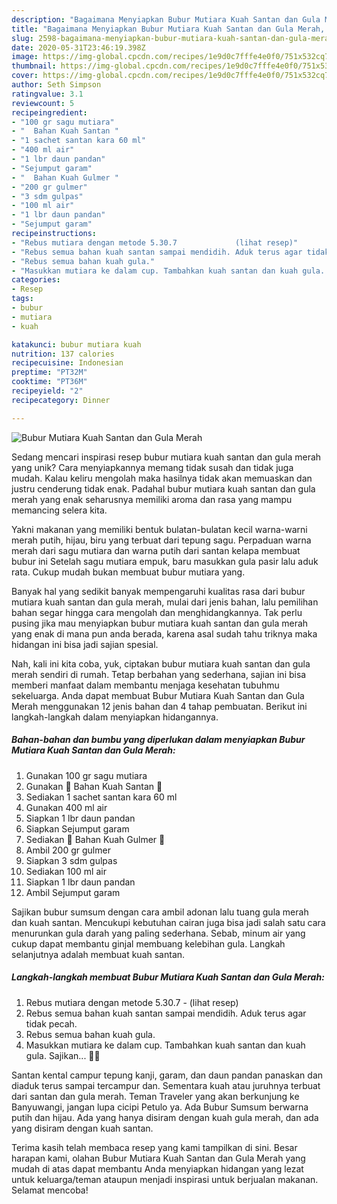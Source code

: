 ```yaml
---
description: "Bagaimana Menyiapkan Bubur Mutiara Kuah Santan dan Gula Merah, Lezat"
title: "Bagaimana Menyiapkan Bubur Mutiara Kuah Santan dan Gula Merah, Lezat"
slug: 2598-bagaimana-menyiapkan-bubur-mutiara-kuah-santan-dan-gula-merah-lezat
date: 2020-05-31T23:46:19.398Z
image: https://img-global.cpcdn.com/recipes/1e9d0c7fffe4e0f0/751x532cq70/bubur-mutiara-kuah-santan-dan-gula-merah-foto-resep-utama.jpg
thumbnail: https://img-global.cpcdn.com/recipes/1e9d0c7fffe4e0f0/751x532cq70/bubur-mutiara-kuah-santan-dan-gula-merah-foto-resep-utama.jpg
cover: https://img-global.cpcdn.com/recipes/1e9d0c7fffe4e0f0/751x532cq70/bubur-mutiara-kuah-santan-dan-gula-merah-foto-resep-utama.jpg
author: Seth Simpson
ratingvalue: 3.1
reviewcount: 5
recipeingredient:
- "100 gr sagu mutiara"
- "  Bahan Kuah Santan "
- "1 sachet santan kara 60 ml"
- "400 ml air"
- "1 lbr daun pandan"
- "Sejumput garam"
- "  Bahan Kuah Gulmer "
- "200 gr gulmer"
- "3 sdm gulpas"
- "100 ml air"
- "1 lbr daun pandan"
- "Sejumput garam"
recipeinstructions:
- "Rebus mutiara dengan metode 5.30.7             (lihat resep)"
- "Rebus semua bahan kuah santan sampai mendidih. Aduk terus agar tidak pecah."
- "Rebus semua bahan kuah gula."
- "Masukkan mutiara ke dalam cup. Tambahkan kuah santan dan kuah gula. Sajikan... 👩‍🍳"
categories:
- Resep
tags:
- bubur
- mutiara
- kuah

katakunci: bubur mutiara kuah 
nutrition: 137 calories
recipecuisine: Indonesian
preptime: "PT32M"
cooktime: "PT36M"
recipeyield: "2"
recipecategory: Dinner

---
```



![Bubur Mutiara Kuah Santan dan Gula Merah](https://img-global.cpcdn.com/recipes/1e9d0c7fffe4e0f0/751x532cq70/bubur-mutiara-kuah-santan-dan-gula-merah-foto-resep-utama.jpg)

Sedang mencari inspirasi resep bubur mutiara kuah santan dan gula merah yang unik? Cara menyiapkannya memang tidak susah dan tidak juga mudah. Kalau keliru mengolah maka hasilnya tidak akan memuaskan dan justru cenderung tidak enak. Padahal bubur mutiara kuah santan dan gula merah yang enak seharusnya memiliki aroma dan rasa yang mampu memancing selera kita.

Yakni makanan yang memiliki bentuk bulatan-bulatan kecil warna-warni merah putih, hijau, biru yang terbuat dari tepung sagu. Perpaduan warna merah dari sagu mutiara dan warna putih dari santan kelapa membuat bubur ini Setelah sagu mutiara empuk, baru masukkan gula pasir lalu aduk rata. Cukup mudah bukan membuat bubur mutiara yang.

Banyak hal yang sedikit banyak mempengaruhi kualitas rasa dari bubur mutiara kuah santan dan gula merah, mulai dari jenis bahan, lalu pemilihan bahan segar hingga cara mengolah dan menghidangkannya. Tak perlu pusing jika mau menyiapkan bubur mutiara kuah santan dan gula merah yang enak di mana pun anda berada, karena asal sudah tahu triknya maka hidangan ini bisa jadi sajian spesial.


Nah, kali ini kita coba, yuk, ciptakan bubur mutiara kuah santan dan gula merah sendiri di rumah. Tetap berbahan yang sederhana, sajian ini bisa memberi manfaat dalam membantu menjaga kesehatan tubuhmu sekeluarga. Anda dapat membuat Bubur Mutiara Kuah Santan dan Gula Merah menggunakan 12 jenis bahan dan 4 tahap pembuatan. Berikut ini langkah-langkah dalam menyiapkan hidangannya.

<!--inarticleads1-->

##### Bahan-bahan dan bumbu yang diperlukan dalam menyiapkan Bubur Mutiara Kuah Santan dan Gula Merah:

1. Gunakan 100 gr sagu mutiara
1. Gunakan  🥥 Bahan Kuah Santan 🥥
1. Sediakan 1 sachet santan kara 60 ml
1. Gunakan 400 ml air
1. Siapkan 1 lbr daun pandan
1. Siapkan Sejumput garam
1. Sediakan  🍯 Bahan Kuah Gulmer 🍯
1. Ambil 200 gr gulmer
1. Siapkan 3 sdm gulpas
1. Sediakan 100 ml air
1. Siapkan 1 lbr daun pandan
1. Ambil Sejumput garam


Sajikan bubur sumsum dengan cara ambil adonan lalu tuang gula merah dan kuah santan. Mencukupi kebutuhan cairan juga bisa jadi salah satu cara menurunkan gula darah yang paling sederhana. Sebab, minum air yang cukup dapat membantu ginjal membuang kelebihan gula. Langkah selanjutnya adalah membuat kuah santan. 

<!--inarticleads2-->

##### Langkah-langkah membuat Bubur Mutiara Kuah Santan dan Gula Merah:

1. Rebus mutiara dengan metode 5.30.7 -             (lihat resep)
1. Rebus semua bahan kuah santan sampai mendidih. Aduk terus agar tidak pecah.
1. Rebus semua bahan kuah gula.
1. Masukkan mutiara ke dalam cup. Tambahkan kuah santan dan kuah gula. Sajikan... 👩‍🍳


Santan kental campur tepung kanji, garam, dan daun pandan panaskan dan diaduk terus sampai tercampur dan. Sementara kuah atau juruhnya terbuat dari santan dan gula merah. Teman Traveler yang akan berkunjung ke Banyuwangi, jangan lupa cicipi Petulo ya. Ada Bubur Sumsum berwarna putih dan hijau. Ada yang hanya disiram dengan kuah gula merah, dan ada yang disiram dengan kuah santan. 

Terima kasih telah membaca resep yang kami tampilkan di sini. Besar harapan kami, olahan Bubur Mutiara Kuah Santan dan Gula Merah yang mudah di atas dapat membantu Anda menyiapkan hidangan yang lezat untuk keluarga/teman ataupun menjadi inspirasi untuk berjualan makanan. Selamat mencoba!
